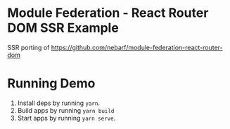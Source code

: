 # Module Federation - React Router DOM SSR Example
SSR porting of https://github.com/nebarf/module-federation-react-router-dom
# Running Demo
1. Install deps by running `yarn`.
2. Build apps by running `yarn build`
3. Start apps by running `yarn serve`.